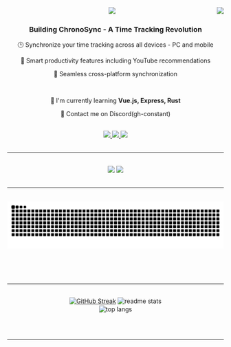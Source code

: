 <img align="right" src="https://visitor-badge.laobi.icu/badge?page_id=ConstantDevs.ConstantDevs" />

<div align="center">
    <img src="https://cdn.discordapp.com/attachments/1342473842257559614/1342474384459173930/Capture_decran_2025-02-21_a_13.32.34.png?ex=67bb15b3&is=67b9c433&hm=33f9aa2d8e87900be42ace25dc59f7882a501d93c5ac9bd49680f16a1356cb9f&" width="800"/>
</div>

<h3 align="center">Building ChronoSync - A Time Tracking Revolution</h3>

<div align="center">
    <p>🕒 Synchronize your time tracking across all devices - PC and mobile</p>
    <p>🎯 Smart productivity features including YouTube recommendations</p>
    <p>🔄 Seamless cross-platform synchronization</p>
</div>

<br/>

<div align="center">
 
 🌱 I'm currently learning **Vue.js, Express, Rust**

💬 Contact me on Discord(gh-constant) 

 </div>
  
<br/>

<div align="center"> 
  <a href="mailto:constant.suchet@gmail.com">
    <img src="https://img.shields.io/badge/Gmail-333333?style=for-the-badge&logo=gmail&logoColor=red" />
  </a>
  <a href="https://www.linkedin.com/in/constant-suchet-031145213" target="_blank">
    <img src="https://img.shields.io/badge/LinkedIn-0077B5?style=for-the-badge&logo=linkedin&logoColor=white" target="_blank" />
  </a>
 <a href="https://portfolio.chronosync.constantsuchet.fr" target="_blank">
    <img src="https://img.shields.io/badge/website-000000?style=for-the-badge&logo=About.me&logoColor=white" target="_blank" />
  </a>
</div>
<br/>

 <hr/> 


<br/>
<div align="center">
    <img src="https://skillicons.dev/icons?i=git,vscode,github" />
    <img src="https://skillicons.dev/icons?i=lua,ts" /><br>
</div>

<br/>
<hr/>


<div align="center">

  <br>
  <img alt="" src="https://raw.githubusercontent.com/gh-constant/gh-constant/output/github-contribution-grid-snake.svg" />
  
  <br/><br/><br/>
</div>

<hr/>


<br>
<div align=center>
  <a href="https://git.io/streak-stats"><img src="https://streak-stats.demolab.com?user=gh-constant&theme=shadow-purple&date_format=M%20j%5B%2C%20Y%5D&mode=weekly" alt="GitHub Streak" /></a>
  <img width=390 src="https://github-readme-stats.vercel.app/api?username=gh-constant&theme=midnight-purple&show_icons=true" alt="readme stats" />
  <br/>
  <img width=325 align="center" src="https://github-readme-stats.vercel.app/api/top-langs/?username=gh-constant&hide=HTML&langs_count=8&layout=compact&theme=midnight_purple&border_radius=10&size_weight=0.5&count_weight=0.5&exclude_repo=github-readme-stats" alt="top langs" />
</div>

<br/><br/>

<hr/>

